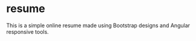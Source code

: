 # resume

This is a simple online resume made using Bootstrap designs and Angular responsive tools.
